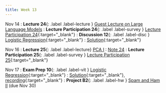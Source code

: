 ```yaml
---
title: Week 13
---
```


Nov 14
: **Lecture 24**{: .label .label-lecture } [Guest Lecture on Large Language Models](lecture/lec24)
: **Lecture Participation 24**{: .label .label-survey } [Lecture Participation 24](https://app.sli.do/event/dytne5H8jnbabUxejcPGKv/embed/polls/8ed38359-0ae0-460c-98b8-22fff3629746){:target="_blank"}
: **Discussion 12**{: .label .label-disc } [Logistic Regression](https://drive.google.com/file/d/14OCfDYbafV4Rb5LguFV_tC-s6PcwbW7A/view?usp=sharing){:target="_blank"}
    : [Solution](https://drive.google.com/file/d/1Qfp7ABxsAmGqR5O7zPuEsnzNaZXjdq4r/view?usp=sharing){:target="_blank"}

Nov 16
: **Lecture 25**{: .label .label-lecture} [PCA I](lecture/lec25)
    : [Note 24](https://ds100.org/fa23-course-notes/pca_1/pca_1.html)
: **Lecture Participation 25**{: .label .label-survey } [Lecture Participation 25](https://app.sli.do/event/x57kjFv9ibSf8sK69X4bs8/embed/polls/6b2e7300-9e84-4562-8510-713fb88fd560){:target="_blank"}

Nov 17
: **Exam Prep 10**{: .label .label-vit } [Logistic Regression](https://drive.google.com/file/d/1D3Vk7mr5rOPfknOsp3kTakoDO3tag50J/view?usp=sharing){:target="_blank"}
    : [Solution](https://drive.google.com/file/d/1Ijy3N29gJKdejQIA3D-8-ueF8s4YXnxi/view?usp=sharing){:target="_blank"}, [recording](https://youtu.be/57nOo-dbFl8){:target="_blank"}
: **Project B2**{: .label .label-hw } [Spam and Ham II](https://data100.datahub.berkeley.edu/hub/user-redirect/git-pull?repo=https%3A%2F%2Fgithub.com%2FDS-100%2Ffa23-student&urlpath=lab%2Ftree%2Ffa23-student%2F%2Fproj%2FprojB2%2FprojB2.ipynb&branch=main) (due Nov 30)
